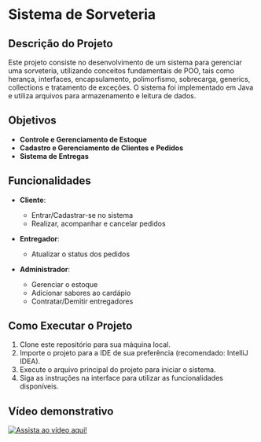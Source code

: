 # Sistema de Sorveteria

## Descrição do Projeto

Este projeto consiste no desenvolvimento de um sistema para gerenciar uma sorveteria, utilizando conceitos fundamentais de POO, tais como herança, interfaces, encapsulamento, polimorfismo, sobrecarga, generics, collections e tratamento de exceções. O sistema foi implementado em Java e utiliza arquivos para armazenamento e leitura de dados.

## Objetivos

- **Controle e Gerenciamento de Estoque**
- **Cadastro e Gerenciamento de Clientes e Pedidos**
- **Sistema de Entregas**
  
## Funcionalidades

- **Cliente**:
  - Entrar/Cadastrar-se no sistema
  - Realizar, acompanhar e cancelar pedidos

- **Entregador**:
  - Atualizar o status dos pedidos

- **Administrador**:
  - Gerenciar o estoque
  - Adicionar sabores ao cardápio
  - Contratar/Demitir entregadores
 
## Como Executar o Projeto

1. Clone este repositório para sua máquina local.
2. Importe o projeto para a IDE de sua preferência (recomendado: IntelliJ IDEA).
3. Execute o arquivo principal do projeto para iniciar o sistema.
4. Siga as instruções na interface para utilizar as funcionalidades disponíveis.

## Vídeo demonstrativo
[![Assista ao vídeo aqui!](https://img.youtube.com/vi/1tdqBvZQSvI/0.jpg)](https://youtu.be/1tdqBvZQSvI)


